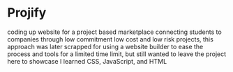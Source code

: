 # Projify
coding up website for a project based marketplace connecting students to companies through low commitment low cost and low risk projects, this approach was later scrapped for using a website builder to ease the process and tools for a limited time limit, but still wanted to leave the project here to showcase I learned CSS, JavaScript, and HTML
